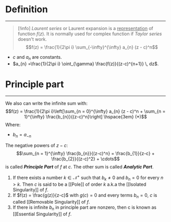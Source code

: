 # Definition
---
> [!info]
> _Laurent series_ or Laurent expansion is a <u>representation</u> of function $f(z)$. It is normally used for complex function if _Taylor series_ doesn't work.
$$f(z) = \frac{1}{2\pi i} \sum_{-\infty}^{\infty} a_{n} (z - c)^n$$

- $c$ and $a_n$ are constants.
- $a_{n} =\frac{1}{2\pi i} \oint_{\gamma} \frac{f(z)}{(z-c)^{n+1}} \, dz$.

# Principle part
---
We also can write the infinite sum with:
$$f(z) = \frac{1}{2\pi i}\left[\sum_{n = 0}^{\infty} a_{n} (z - c)^n + \sum_{n = 1}^{\infty} \frac{b_{n}}{(z-c)^n}\right] \hspace{3em} (*)$$
Where:
- $b_n = a_{-n}$

The negative powers of $z-c$:
$$\sum_{n = 1}^{\infty} \frac{b_{n}}{(z-c)^n} = \frac{b_{1}}{z-c} + \frac{b_{2}}{(z-c)^2} + \cdots$$
is called **_Principle Part_** of $f$ at $c$. The other sum is called _**Analytic Part**_.

1. If there exists a number $k \in \mathcal{N}^+$ such that $b_{k} \neq 0 \text{ and } b_{n} = 0 \text{ for every } n > k$. Then $c$ is said to be a [[Pole]] of order $k$ a.k.a the [[Isolated Singularity]] of $f$.
2. If $f(z) = \frac{g(z)}{z-c}$ with $g(c) = 0$ and every terms $b_n = 0$, $c$ is called [[Removable Singularity]] of $f$.
3. If there is infinite $b_n$ in principle part are nonzero, then c is known as [[Essential Singularity]] of $f$.